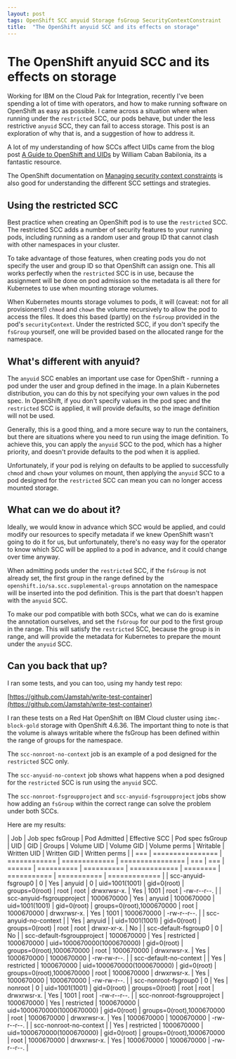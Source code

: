 ```yaml
---
layout: post
tags: OpenShift SCC anyuid Storage fsGroup SecurityContextConstraint
title:  "The OpenShift anyuid SCC and its effects on storage"
---
```


# The OpenShift anyuid SCC and its effects on storage

Working for IBM on the Cloud Pak for Integration, recently I've been spending a lot of time
with operators, and how to make running software on OpenShift as easy as possible. I came
across a situation where when running under the `restricted` SCC, our pods behave, but under
the less restrictive `anyuid` SCC, they can fail to access storage. This post is an exploration
of why that is, and a suggestion of how to address it.

A lot of my understanding of how SCCs affect UIDs came from the blog post
[A Guide to OpenShift and UIDs](https://www.openshift.com/blog/a-guide-to-openshift-and-uids)
by William Caban Babilonia, its a fantastic resource.

The OpenShift documentation on [Managing security context constraints](https://docs.openshift.com/container-platform/4.6/authentication/managing-security-context-constraints.html)
is also good for understanding the different SCC settings and strategies.

## Using the restricted SCC

Best practice when creating an OpenShift pod is to use the `restricted` SCC. The restricted
SCC adds a number of security features to your running pods, including running as a random
user and group ID that cannot clash with other namespaces in your cluster.

To take advantage of those features, when creating pods you do not specify the user and group
ID so that OpenShift can assign one. This all works perfectly when the `restricted` SCC is in
use, because the assignment will be done on pod admission so the metadata is all there for
Kubernetes to use when mounting storage volumes.

When Kubernetes mounts storage volumes to pods, it will (caveat: not for all provisioners!)
`chmod` and `chown` the volume recursively to allow the pod to access the files. It does this
based (partly) on the `fsGroup` provided in the pod's `securityContext`. Under the restricted
SCC, if you don't specify the `fsGroup` yourself, one will be provided based on the allocated
range for the namespace.

## What's different with anyuid?

The `anyuid` SCC enables an important use case for OpenShift - running a pod under the user
and group defined in the image. In a plain Kubernetes distribution, you can do this by not
specifying your own values in the pod spec. In OpenShift, if you don't specify values in the
pod spec and the `restricted` SCC is applied, it will provide defaults, so the image definition
will not be used.

Generally, this is a good thing, and a more secure way to run the containers, but there are
situations where you need to run using the image definition. To achieve this, you can apply
the `anyuid` SCC to the pod, which has a higher priority, and doesn't provide defaults to the
pod when it is applied.

Unfortunately, if your pod is relying on defaults to be applied to successfully `chmod` and
`chown` your volumes on mount, then applying the `anyuid` SCC to a pod designed for the
`restricted` SCC can mean you can no longer access mounted storage.

## What can we do about it?

Ideally, we would know in advance which SCC would be applied, and could modify our resources
to specify metadata if we knew OpenShift wasn't going to do it for us, but unfortunately, there's
no easy way for the operator to know which SCC will be applied to a pod in advance, and it could
change over time anyway.

When admitting pods under the `restricted` SCC, if the `fsGroup` is not already set, the first
group in the range defined by the `openshift.io/sa.scc.supplemental-groups` annotation on the
namespace will be inserted into the pod definition. This is the part that doesn't happen with
the `anyuid` SCC.

To make our pod compatible with both SCCs, what we can do is examine the annotation ourselves,
and set the `fsGroup` for our pod to the first group in the range. This will satisfy the
`restricted` SCC, because the group is in range, and will provide the metadata for Kubernetes
to prepare the mount under the `anyuid` SCC.

## Can you back that up?

I ran some tests, and you can too, using my handy test repo:

[https://github.com/Jamstah/write-test-container](https://github.com/Jamstah/write-test-container)

I ran these tests on a Red Hat OpenShift on IBM Cloud cluster using `ibmc-block-gold` storage with
OpenShift 4.6.36. The important thing to note is that the volume is always writable where the fsGroup
has been defined within the range of groups for the namespace.

The `scc-nonroot-no-context` job is an example of a pod designed for the `restricted` SCC only.

The `scc-anyuid-no-context` job shows what happens when a pod designed for the `restricted` SCC is
run using the `anyuid` SCC.

The `scc-nonroot-fsgroupproject` and `scc-anyuid-fsgroupproject` jobs show how adding an `fsGroup`
within the correct range can solve the problem under both SCCs.

Here are my results:

| Job | Job spec fsGroup | Pod Admitted | Effective SCC | Pod spec fsGroup | UID | GID | Groups | Volume UID | Volume GID | Volume perms | Writable | Written UID | Written GID | Written perms |
| === | ================ | ============ | ============= | ================ | === | === | ====== | ========== | ========== | ============ | ======== | =========== | =========== | ============= |
| scc-anyuid-fsgroup0 | 0 | Yes | anyuid | 0 | uid=1001(1001) | gid=0(root) | groups=0(root) | root | root | drwxrwsr-x. | Yes | 1001 | root | -rw-r--r--. |
| scc-anyuid-fsgroupproject | 1000670000 | Yes | anyuid | 1000670000 | uid=1001(1001) | gid=0(root) | groups=0(root),1000670000 | root | 1000670000 | drwxrwsr-x. | Yes | 1001 | 1000670000 | -rw-r--r--. |
| scc-anyuid-no-context |  | Yes | anyuid |  | uid=1001(1001) | gid=0(root) | groups=0(root) | root | root | drwxr-xr-x. | No |
| scc-default-fsgroup0 | 0 | No |
| scc-default-fsgroupproject | 1000670000 | Yes | restricted | 1000670000 | uid=1000670000(1000670000) | gid=0(root) | groups=0(root),1000670000 | root | 1000670000 | drwxrwsr-x. | Yes | 1000670000 | 1000670000 | -rw-rw-r--. |
| scc-default-no-context |  | Yes | restricted | 1000670000 | uid=1000670000(1000670000) | gid=0(root) | groups=0(root),1000670000 | root | 1000670000 | drwxrwsr-x. | Yes | 1000670000 | 1000670000 | -rw-rw-r--. |
| scc-nonroot-fsgroup0 | 0 | Yes | nonroot | 0 | uid=1001(1001) | gid=0(root) | groups=0(root) | root | root | drwxrwsr-x. | Yes | 1001 | root | -rw-r--r--. |
| scc-nonroot-fsgroupproject | 1000670000 | Yes | restricted | 1000670000 | uid=1000670000(1000670000) | gid=0(root) | groups=0(root),1000670000 | root | 1000670000 | drwxrwsr-x. | Yes | 1000670000 | 1000670000 | -rw-r--r--. |
| scc-nonroot-no-context |  | Yes | restricted | 1000670000 | uid=1000670000(1000670000) | gid=0(root) | groups=0(root),1000670000 | root | 1000670000 | drwxrwsr-x. | Yes | 1000670000 | 1000670000 | -rw-r--r--. |
